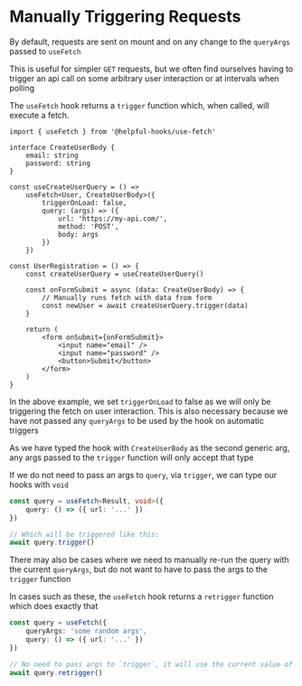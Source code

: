 # Manually Triggering Requests

By default, requests are sent on mount and on any change to the `queryArgs` passed to `useFetch`

This is useful for simpler `GET` requests, but we often find ourselves having to trigger an api call on some arbitrary user interaction or at intervals when polling

The `useFetch` hook returns a `trigger` function which, when called, will execute a fetch.

```tsx
import { useFetch } from '@helpful-hooks/use-fetch'

interface CreateUserBody {
    email: string
    password: string
}

const useCreateUserQuery = () => 
    useFetch<User, CreateUserBody>({
        triggerOnLoad: false,
        query: (args) => ({
            url: 'https://my-api.com/',
            method: 'POST',
            body: args
        })
    }) 

const UserRegistration = () => {
    const createUserQuery = useCreateUserQuery()

    const onFormSubmit = async (data: CreateUserBody) => {
        // Manually runs fetch with data from form
        const newUser = await createUserQuery.trigger(data)
    }

    return (
        <form onSubmit={onFormSubmit}>
            <input name="email" />
            <input name="password" />
            <button>Submit</button>
        </form>
    )
}
```

In the above example, we set `triggerOnLoad` to false as we will only be triggering the fetch on user interaction. This is also necessary because we have not passed any `queryArgs` to be used by the hook on automatic triggers

As we have typed the hook with `CreateUserBody` as the second generic arg, any args passed to the `trigger` function will only accept that type

If we do not need to pass an args to `query`, via `trigger`, we can type our hooks with `void`

```ts
const query = useFetch<Result, void>({
    query: () => ({ url: '...' })
})

// Which will be triggered like this:
await query.trigger()
```

There may also be cases where we need to manually re-run the query with the current `queryArgs`, but do not want to have to pass the args to the `trigger` function

In cases such as these, the `useFetch` hook returns a `retrigger` function which does exactly that

```ts
const query = useFetch({
    queryArgs: 'some random args',
    query: () => ({ url: '...' })
})

// No need to pass args to `trigger`, it will use the current value of `queryArgs`
await query.retrigger()
```
